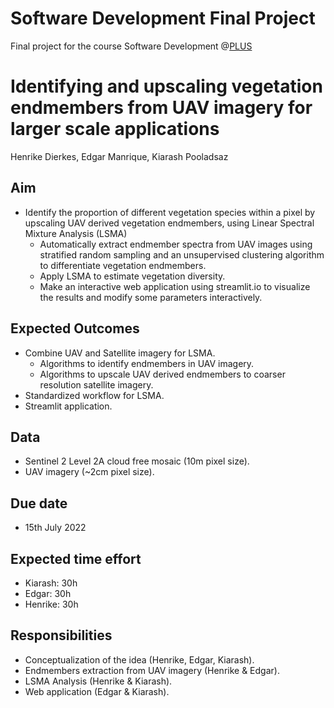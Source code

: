 # Software Development Final Project
Final project for the course Software Development @[PLUS](https://www.plus.ac.at/)

# Identifying and upscaling vegetation endmembers from UAV imagery for larger scale applications
Henrike Dierkes, Edgar Manrique, Kiarash Pooladsaz

## Aim
- Identify the proportion of different vegetation species within a pixel by upscaling UAV derived vegetation endmembers, using Linear Spectral Mixture Analysis (LSMA)
    - Automatically extract endmember spectra from UAV images using stratified random sampling and an unsupervised clustering algorithm to differentiate vegetation endmembers.
    - Apply LSMA to estimate vegetation diversity.
    - Make an interactive web application using streamlit.io to visualize the results and modify some parameters interactively.

## Expected Outcomes
- Combine UAV and Satellite imagery for LSMA.
    - Algorithms to identify endmembers in UAV imagery.
    - Algorithms to upscale UAV derived endmembers to coarser resolution satellite imagery.
- Standardized workflow for LSMA.
- Streamlit application.

## Data
- Sentinel 2 Level 2A cloud free mosaic (10m pixel size). 
- UAV imagery (~2cm pixel size). 

## Due date
- 15th July 2022

## Expected time effort
- Kiarash: 30h
- Edgar: 30h
- Henrike: 30h 

## Responsibilities
- Conceptualization of the idea (Henrike, Edgar, Kiarash).
- Endmembers extraction from UAV imagery (Henrike & Edgar).
- LSMA Analysis (Henrike & Kiarash).
- Web application (Edgar & Kiarash).
